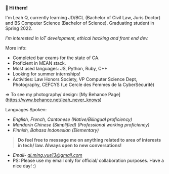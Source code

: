 **👋 Hi there!**


I'm Leah Q, currently learning JD/BCL (Bachelor of Civil Law, Juris Doctor) and BS Computer Science (Bachelor of Science). Graduating student in Spring 2022.

*I’m interested in IoT development, ethical hacking and front end dev.*

More info:

- Completed bar exams for the state of CA.
- Proficient in MEAN stack.
- Most used languages: JS, Python, Ruby, C++
- Looking for summer internships!
- Activities: Law Honors Society, VP Computer Science Dept, Photography, CEFCYS (Le Cercle des Femmes de la CyberSécurité)


 => To see my photography/ design: [My Behance Page] (https://www.behance.net/leah_never_knows)

Languages Spoken:

- *English, French, Cantonese (Native/Bilingual proficiency)*
- *Mandarin Chinese (Simplified) (Professional working proficiency)*
- *Finnish, Bahasa Indonesian (Elementary)*


> **Do feel free to message me on anything related to area of interests in tech/ law. Always open to new conversations!**

- *Email- qi.ming.yue13@gmail.com*
- PS: Please use my email only for official/ collaboration purposes. Have a nice day! :)


<!---
leah-never-knows/leah-never-knows is a ✨ special ✨ repository because its `README.md` (this file) appears on your GitHub profile.
You can click the Preview link to take a look at your changes.
--->
